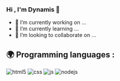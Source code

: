 ### Hi , I'm Dynamis 🎇

- 🔭 I’m currently working on ...
- 🌱 I’m currently learning ...
- 👯 I’m looking to collaborate on ...

## 🌍 Programming languages :
<p>
  <img alt="html5" src="https://img.shields.io/badge/-HTML5-E34F26?style=flat-square&logo=html5&logoColor=white" />
  <img alt="css" src="https://img.shields.io/badge/-CSS-00A6FF?style=flat-square&logo=css3&logoColor=white" />
  <img alt="js" src="https://img.shields.io/badge/-Javascript-FFEE00?style=flat-square&logo=javascript&logoColor=black" />
  <img alt="nodejs" src="https://img.shields.io/badge/-NodeJS-43853D?style=flat-square&logo=Node.js&logoColor=white" />
  
</p>
